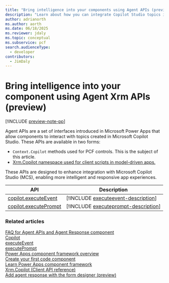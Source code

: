 ```yaml
---
title: "Bring intelligence into your components using Agent APIs (preview)"
description: "Learn about how you can integrate Copilot Studio topics into your custom components using Agent APIs"
author: adrianorth
ms.author: aorth
ms.date: 06/18/2025
ms.reviewer: jdaly
ms.topic: conceptual
ms.subservice: pcf
search.audienceType: 
  - developer
contributors: 
  - JimDaly
---
```


# Bring intelligence into your component using Agent Xrm APIs (preview)

[!INCLUDE [preview-note-pp](~/../shared-content/shared/preview-includes/preview-note-pp.md)]

Agent APIs are a set of interfaces introduced in Microsoft Power Apps that allow components to interact with topics created in Microsoft Copilot Studio. These APIs are available in two forms:

- `Context.Copilot` methods used for PCF controls. This is the subject of this article.
- [Xrm.Copilot namespace used for client scripts in model-driven apps.](../model-driven-apps/clientapi/bring-intelligence-using-agent-apis.md)

These APIs are designed to enhance integration with Microsoft Copilot Studio (MCS), enabling more intelligent and responsive app experiences.

|API|Description|
|---------|---------|
|[copilot.executeEvent](reference/copilot/executeevent.md)|[!INCLUDE [executeevent-description](reference/copilot/includes/executeevent-description.md)]|
|[copilot.executePrompt](reference/copilot/executeprompt.md)|[!INCLUDE [executeprompt-description](reference/copilot/includes/executeprompt-description.md)]|


### Related articles

[FAQ for Agent APIs and Agent Response component](../../maker/common/faq-agent-api-component.md)<br />
[Copilot](reference/copilot.md)  
[executeEvent](reference/copilot/executeevent.md)  
[executePrompt](reference/copilot/executeprompt.md)  
[Power Apps component framework overview](overview.md)  
[Create your first code component](implementing-controls-using-typescript.md)  
[Learn Power Apps component framework](/training/paths/use-power-apps-component-framework)  
[Xrm.Copilot (Client API reference)](../model-driven-apps/clientapi/reference/xrm-copilot.md)  
[Add agent response with the form designer (preview)](../../maker/model-driven-apps/form-designer-add-configure-agent-response.md)
